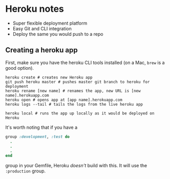 # Heroku notes

- Super flexible deployment platform
- Easy Git and CLI integration
- Deploy the same you would push to a repo

## Creating a heroku app

First, make sure you have the heroku CLI tools installed (on a Mac, `brew` is a good option).

```
heroku create # creates new Heroku app
git push heroku master # pushes master git branch to heroku for deployment
heroku rename [new name] # renames the app, new URL is [new name].herokuapp.com
heroku open # opens app at [app name].herokuapp.com
heroku logs --tail # tails the logs from the live heroku app
```

```
heroku local # runs the app up locally as it would be deployed on Heroku
```

It's worth noting that if you have a

```ruby
group :development, :test do
  .
  .
  .
end
```

group in your Gemfile, Heroku *doesn't* build with this. It will use the `:production` group.
